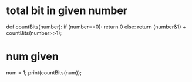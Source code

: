 # total bit in given number 
def countBits(number): 
    if (number==0):
        return 0
    else:
        return (number&1) + countBits(number>>1); 
  
# num given 
num = 1; 
print(countBits(num));
